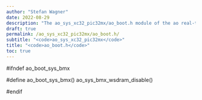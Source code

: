 ```yaml
---
author: "Stefan Wagner"
date: 2022-08-29
description: "The ao_sys_xc32_pic32mx/ao_boot.h module of the ao real-time operating system."
draft: true
permalink: /ao_sys_xc32_pic32mx/ao_boot.h/ 
subtitle: "<code>ao_sys_xc32_pic32mx</code>"
title: "<code>ao_boot.h</code>"
toc: true
---
```


#ifndef ao_boot_sys_bmx

#define ao_boot_sys_bmx()   ao_sys_bmx_wsdram_disable()

#endif

